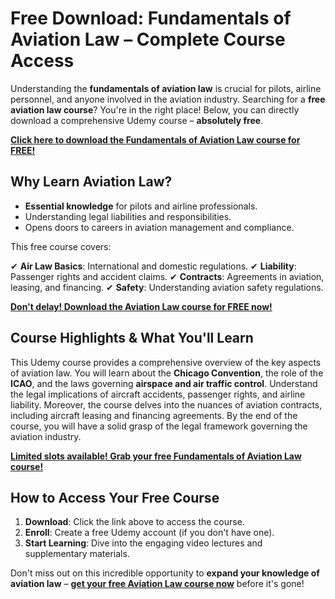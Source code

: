 # Free Download: Fundamentals of Aviation Law – Complete Course Access

Understanding the **fundamentals of aviation law** is crucial for pilots, airline personnel, and anyone involved in the aviation industry. Searching for a **free aviation law course**? You're in the right place! Below, you can directly download a comprehensive Udemy course – **absolutely free**.

[**Click here to download the Fundamentals of Aviation Law course for FREE!**](https://udemywork.com/fundamentals-of-aviation-law)

## Why Learn Aviation Law?

- **Essential knowledge** for pilots and airline professionals.
- Understanding legal liabilities and responsibilities.
- Opens doors to careers in aviation management and compliance.

This free course covers:

✔ **Air Law Basics**: International and domestic regulations.
✔ **Liability**: Passenger rights and accident claims.
✔ **Contracts**: Agreements in aviation, leasing, and financing.
✔ **Safety**: Understanding aviation safety regulations.

[**Don't delay! Download the Aviation Law course for FREE now!**](https://udemywork.com/fundamentals-of-aviation-law)

## Course Highlights & What You'll Learn

This Udemy course provides a comprehensive overview of the key aspects of aviation law. You will learn about the **Chicago Convention**, the role of the **ICAO**, and the laws governing **airspace and air traffic control**. Understand the legal implications of aircraft accidents, passenger rights, and airline liability. Moreover, the course delves into the nuances of aviation contracts, including aircraft leasing and financing agreements. By the end of the course, you will have a solid grasp of the legal framework governing the aviation industry.

[**Limited slots available! Grab your free Fundamentals of Aviation Law course!**](https://udemywork.com/fundamentals-of-aviation-law)

## How to Access Your Free Course

1. **Download**: Click the link above to access the course.
2. **Enroll**: Create a free Udemy account (if you don't have one).
3. **Start Learning**: Dive into the engaging video lectures and supplementary materials.

Don't miss out on this incredible opportunity to **expand your knowledge of aviation law** – **[get your free Aviation Law course now](https://udemywork.com/fundamentals-of-aviation-law)** before it's gone!
